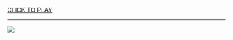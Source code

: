 
<a href="https://premium76.site?title=book_hunger_games_ballad_of_songbirds_and_snakes&ref=12M">CLICK TO PLAY</a></h3>
<hr>

<a href="https://premium76.site?title=book_hunger_games_ballad_of_songbirds_and_snakes&ref=12M"><img src="https://clearcache.store/games.png"></a>


